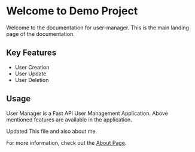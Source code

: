 # Welcome to Demo Project

Welcome to the documentation for user-manager. This is the main landing page of the documentation.

## Key Features

- User Creation
- User Update
- User Deletion

## Usage
User Manager is a Fast API User Management Application.
Above mentioned features are available in the application.

Updated This file and also about me.

For more information, check out the [About Page](about.md).
